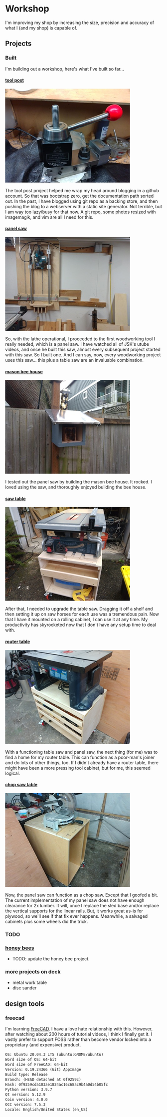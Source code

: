 # Workshop

I'm improving my shop by increasing the size, precision and accuracy of what I (and my shop) is capable of.

## Projects

### Built

I'm building out a workshop, here's what I've built so far...


#### [tool post](./projects/tool-post/readme.md)

![tool-post-complete.jpeg](./photos/tool-post-complete.jpeg)


The tool post project helped me wrap my head around blogging in a github account. So that was bootstrap zero, get the documentation path
sorted out. In the past, I have blogged using git repo as a backing store, and then pushing the blog to a webserver with a static site
generator. Not terrible, but I am way too lazy/busy for that now. A git repo, some photos resized with imagemagik, and vim are all
I need for this.


#### [panel saw](./projects/panel-saw/readme.md)

![panel-saw-in-use.jpeg](./photos/panel-saw-in-use.jpeg)

So, with the lathe operational, I proceeded to the first woodworking tool I really needed, which is a panel saw. I have watched all of
JSK's utube videos, and once he built this saw, almost every subsequent project started with this saw. So I built one. And I can say,
now, every woodworking project uses this saw... this plus a table saw are an invaluable combination. 


#### [mason bee house](./projects/mason-bee-house/readme.md)

![mason-bees-03.jpeg](./photos/mason-bees-03.jpeg)

I tested out the panel saw by building the mason bee house. It rocked. I loved using the saw, and thoroughly enjoyed building the bee house.


#### [saw table](./projects/table-saw-cabinet/readme.md)

![table-saw-completed](./photos/table-saw-completed.jpg)

After that, I needed to upgrade the table saw. Dragging it off a shelf and then setting it up on saw horses for each use was a 
tremendous pain. Now that I have it mounted on a rolling cabinet, I can use it at any time. My productivity has skyrocketed now that
I don't have any setup time to deal with.

#### [router table](./projects/router-table-cabinet/readme.md)

![router-table-installed-on-cabinet.jpg](./photos/router-table-installed-on-cabinet.jpg)

With a functioning table saw and panel saw, the next thing (for me) was to find a home for my router table. This can function as 
a poor-man's joiner and do lots of other things, too. If I didn't already have a router table, there might have been a more pressing
tool cabinet, but for me, this seemed logical.

#### [chop saw table](./projects/chop-saw-table/readme.md)

![chop-saw-02.jpeg](./photos/chop-saw-02.jpeg)

Now, the panel saw can function as a chop saw. Except that I goofed a bit. The current implementation of my panel saw does not 
have enough clearance for 2x lumber. It will, once I replace the sled base and/or replace the vertical supports for the linear
rails. But, it works great as-is for plywood, so we'll see if that fix ever happens. Meanwhile, a salvaged cabinets plus some
wheels did the trick.


### TODO

### [honey bees](./projects/honey-bees/readme.md)

* TODO: update the honey bee project.

### more projects on deck
* metal work table
* disc sander


## design tools

### freecad

I'm learning [FreeCAD](https://www.freecad.org/). I have a love hate relationship with this. However, after watching
about 200 hours of tutorial videos, I think I finally get it. I vastly prefer to support FOSS rather than become
vendor locked into a proprietary (and expensive) product.

    OS: Ubuntu 20.04.3 LTS (ubuntu:GNOME/ubuntu)
    Word size of OS: 64-bit
    Word size of FreeCAD: 64-bit
    Version: 0.19.24366 (Git) AppImage
    Build type: Release
    Branch: (HEAD detached at 0f9259c)
    Hash: 0f9259cda103ae1824ac16c68ac9b4a0d54b05fc
    Python version: 3.9.7
    Qt version: 5.12.9
    Coin version: 4.0.0
    OCC version: 7.5.3
    Locale: English/United States (en_US)

